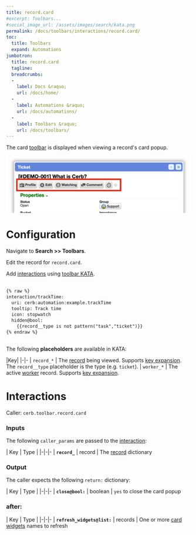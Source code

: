 ```yaml
---
title: record.card
#excerpt: Toolbars...
#social_image_url: /assets/images/search/kata.png
permalink: /docs/toolbars/interactions/record.card/
toc:
  title: Toolbars
  expand: Automations
jumbotron:
  title: record.card
  tagline: 
  breadcrumbs:
  -
    label: Docs &raquo;
    url: /docs/home/
  -
    label: Automations &raquo;
    url: /docs/automations/
  -
    label: Toolbars &raquo;
    url: /docs/toolbars/
---
```


The card [toolbar](/docs/toolbars/) is displayed when viewing a record's card popup.

<div class="cerb-screenshot">
<img src="/assets/images/docs/toolbars/record-card.png" class="screenshot">
</div>

# Configuration

Navigate to **Search >> Toolbars**.

Edit the record for `record.card`.

Add [interactions](/docs/automations/triggers/interaction.worker/) using [toolbar KATA](/docs/toolbars/#kata).

<pre>
<code class="language-cerb">
{% raw %}
interaction/trackTime:
  uri: cerb:automation:example.trackTime
  tooltip: Track time
  icon: stopwatch
  hidden@bool:
    {{record__type is not pattern("task","ticket")}}
{% endraw %}
</code>
</pre>

The following **placeholders** are available in KATA:

|Key|
|-|-
| `record_*` | The [record](/docs/records/types/) being viewed. Supports [key expansion](/docs/guide/developers/dictionaries/#key-expansion). The `record__type` placeholder is the type (e.g. `ticket`).
| `worker_*` | The active [worker](/docs/records/types/worker/) record. Supports [key expansion](/docs/guide/developers/dictionaries/#key-expansion).

# Interactions

Caller: `cerb.toolbar.record.card`

### Inputs

The following `caller_params` are passed to the [interaction](/docs/automations/triggers/interaction.worker/):

| Key | Type |
|-|-|-
| **`record_`** | record | The [record](/docs/records/types/) dictionary

### Output

The caller expects the following `return:` dictionary:

| Key | Type |
|-|-|-
| **`close@bool:`** | boolean | `yes` to close the card popup

### after:

| Key | Type |
|-|-|-
| **`refresh_widgets@list:`** | records | One or more [card widgets](/docs/records/types/card_widget/) names to refresh
